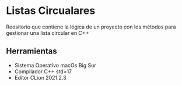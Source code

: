 # Listas Circualares

Reositorio que contiene la lógica de un proyecto con los métodos para gestionar una lista circular en C++

## Herramientas

- Sistema Operativo macOs Big Sur
- Compilador C++ std=17
- Editor CLion 2021.2.3
